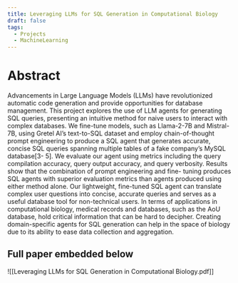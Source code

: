 ```yaml
---
title: Leveraging LLMs for SQL Generation in Computational Biology
draft: false
tags:
  - Projects
  - MachineLearning
---
```


# Abstract

Advancements in Large Language Models (LLMs) have revolutionized automatic code generation
and provide opportunities for database management. This project explores the use of LLM agents
for generating SQL queries, presenting an intuitive method for naive users to interact with complex
databases. We fine-tune models, such as Llama-2-7B and Mistral-7B, using Gretel AI’s text-to-SQL
dataset and employ chain-of-thought prompt engineering to produce a SQL agent that generates
accurate, concise SQL queries spanning multiple tables of a fake company’s MySQL database[3-
5]. We evaluate our agent using metrics including the query compilation accuracy, query output
accuracy, and query verbosity. Results show that the combination of prompt engineering and fine-
tuning produces SQL agents with superior evaluation metrics than agents produced using either
method alone. Our lightweight, fine-tuned SQL agent can translate complex user questions into
concise, accurate queries and serves as a useful database tool for non-technical users. In terms of
applications in computational biology, medical records and databases, such as the AoU database,
hold critical information that can be hard to decipher. Creating domain-specific agents for SQL
generation can help in the space of biology due to its ability to ease data collection and aggregation.

## Full paper embedded below

![[Leveraging LLMs for SQL Generation in Computational Biology.pdf]]
